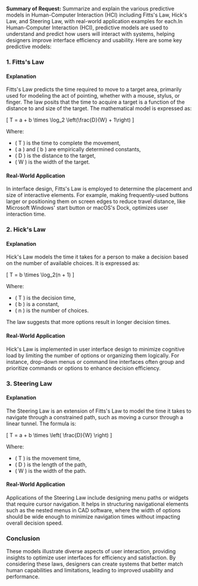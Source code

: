 **Summary of Request:**
Summarize and explain the various predictive models in Human-Computer Interaction (HCI) including Fitts's Law, Hick's Law, and Steering Law, with real-world application examples for each.In Human-Computer Interaction (HCI), predictive models are used to understand and predict how users will interact with systems, helping designers improve interface efficiency and usability. Here are some key predictive models:

### 1. Fitts's Law

#### Explanation
Fitts's Law predicts the time required to move to a target area, primarily used for modeling the act of pointing, whether with a mouse, stylus, or finger. The law posits that the time to acquire a target is a function of the distance to and size of the target. The mathematical model is expressed as:

\[ T = a + b \times \log_2 \left(\frac{D}{W} + 1\right) \]

Where:
- \( T \) is the time to complete the movement,
- \( a \) and \( b \) are empirically determined constants,
- \( D \) is the distance to the target,
- \( W \) is the width of the target.

#### Real-World Application
In interface design, Fitts's Law is employed to determine the placement and size of interactive elements. For example, making frequently-used buttons larger or positioning them on screen edges to reduce travel distance, like Microsoft Windows' start button or macOS's Dock, optimizes user interaction time.

### 2. Hick's Law

#### Explanation
Hick's Law models the time it takes for a person to make a decision based on the number of available choices. It is expressed as:

\[ T = b \times \log_2(n + 1) \]

Where:
- \( T \) is the decision time,
- \( b \) is a constant,
- \( n \) is the number of choices.

The law suggests that more options result in longer decision times.

#### Real-World Application
Hick's Law is implemented in user interface design to minimize cognitive load by limiting the number of options or organizing them logically. For instance, drop-down menus or command line interfaces often group and prioritize commands or options to enhance decision efficiency.

### 3. Steering Law

#### Explanation
The Steering Law is an extension of Fitts's Law to model the time it takes to navigate through a constrained path, such as moving a cursor through a linear tunnel. The formula is:

\[ T = a + b \times \left( \frac{D}{W} \right) \]

Where:
- \( T \) is the movement time,
- \( D \) is the length of the path,
- \( W \) is the width of the path.

#### Real-World Application
Applications of the Steering Law include designing menu paths or widgets that require cursor navigation. It helps in structuring navigational elements such as the nested menus in CAD software, where the width of options should be wide enough to minimize navigation times without impacting overall decision speed.

### Conclusion

These models illustrate diverse aspects of user interaction, providing insights to optimize user interfaces for efficiency and satisfaction. By considering these laws, designers can create systems that better match human capabilities and limitations, leading to improved usability and performance.